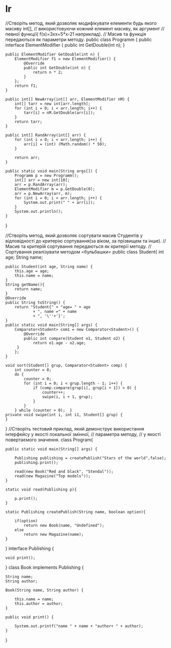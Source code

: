 # lr
//Створіть метод, який дозволяє модифікувати елементи будь якого масиву int[],
// використовуючи кожний елемент масиву, як аргумент
// певної функції( f(x)=3*x*x+5*x-21 наприклад).
// Масив  та функція передаються як параметри методу.
public class Programm {
    public interface ElementModifier {
        public int GetDouble(int n);
    }

    public ElementModifier GetDouble(int n) {
        ElementModifier f1 = new ElementModifier() {
            @Override
            public int GetDouble(int n) {
                return n * 2;
            }
        };
        return f1;
    }

    public int[] NewArray(int[] arr, ElementModifier nM) {
        int[] tarr = new int[arr.length];
        for (int i = 0; i < arr.length; i++) {
            tarr[i] = nM.GetDouble(arr[i]);
        }
        return tarr;
    }

    public int[] RandArray(int[] arr) {
        for (int i = 0; i < arr.length; i++) {
            arr[i] = (int) (Math.random() * 50);
        }

        return arr;
    }

    public static void main(String args[]) {
        Programm p = new Programm();
        int[] arr = new int[10];
        arr = p.RandArray(arr);
        ElementModifier m = p.GetDouble(0);
        arr = p.NewArray(arr, m);
        for (int i = 0; i < arr.length; i++) {
            System.out.print(" " + arr[i]);
        }
        System.out.println();
    }
}


//Створіть метод, який дозволяє сортувати масив Студентів у відповідності до критерію сортування(за віком, за прізвищем та інше).
// Масив та критерій сортування  передаються як критерії методу.
// Сортування реалізувати методом =бульбашки=
public class Student{
    int age;
    String name;

    public Student(int age, String name) {
        this.age = age;
        this.name = name;
    }
    String getName(){
        return name;
    }
    @Override
    public String toString() {
        return "Student{" + "age= " + age
                + ", name =" + name
                + ", '\''+'}';
    }
    public static void main(String[] args) {
        Comparator<Student> com1 = new Comparator<Student>() {
            @Override
            public int compare(Student o1, Student o2) {
                return o1.age - o2.age;
         }
        };
    }

    void sort(Student[] grup, Comparator<Student> comp) {
        int counter = 0;
        do {
            counter = 0;
            for (int i = 0; i < grup.length - 1; i++) {
                if (comp.compare(grup[i], grup[i + 1]) > 0) {
                    counter++;
                    swipe(i, i + 1, grup);
                }
            }
        } while (counter > 0);  }
    private void swipe(int i, int i1, Student[] grup) {
    }
}
//Створіть тестовий приклад, який демонструє використання інтерфейсу у якості локальної змінної,
// параметра методу,
// у якості повертаємого значення.
class Program{

    public static void main(String[] args) {

        Publishing publishing = createPublish("Stars of the world",false);
        publishing.print();

        read(new Book("Red and black", "Stendal"));
        read(new Magazine("Top models"));
    }

    static void read(Publishing p){

        p.print();
    }

    static Publishing createPublish(String name, boolean option){

        if(option)
            return new Book(name, "Undefined");
        else
            return new Magazine(name);
    }
}
interface Publishing {

    void print();
}
class Book implements Publishing {

    String name;
    String author;

    Book(String name, String author) {

        this.name = name;
        this.author = author;
    }

    public void print() {

        System.out.printf("name " + name + "author+ " + author);
    }

}
